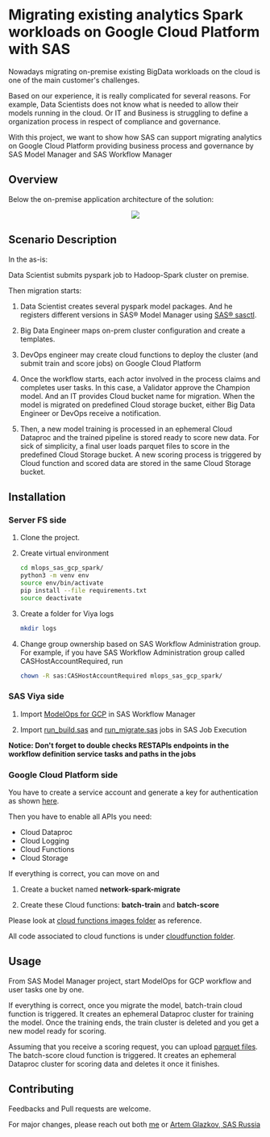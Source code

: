 # Migrating existing analytics Spark workloads on Google Cloud Platform with SAS 

Nowadays migrating on-premise existing BigData workloads on the cloud is one of the main
customer's challenges.

Based on our experience, it is really complicated for several reasons. 
For example, Data Scientists does not know what is needed to allow their models 
running in the cloud. Or IT and Business is struggling to define a organization process
in respect of compliance and governance.

With this project, we want to show how SAS can support migrating analytics on 
Google Cloud Platform providing business process and governance by SAS Model Manager 
and SAS Workflow Manager

## Overview 

Below the on-premise application architecture of the solution:

<p align="center">
<img src="https://github.com/IvanNardini/mlops_sas_gcp_spark/raw/master/mm_gcp_final.png">
</p>

## Scenario Description

In the as-is: 

Data Scientist submits pyspark job to Hadoop-Spark cluster on premise. 

Then migration starts: 

1. Data Scientist creates several pyspark model packages. And he registers different versions in SAS® Model Manager 
using [SAS® sasctl](https://github.com/sassoftware/python-sasctl).

2. Big Data Engineer maps on-prem cluster configuration and create a templates. 

3. DevOps engineer may create cloud functions to deploy the cluster (and submit train and score jobs) on Google Cloud Platform

4. Once the workflow starts, each actor involved in the process claims and completes user tasks. 
In this case, a Validator approve the Champion model. And an IT provides
Cloud bucket name for migration. When the model is migrated on predefined Cloud storage bucket, 
either Big Data Engineer or DevOps receive a notification.

5. Then, a new model training is processed in an ephemeral Cloud Dataproc and the trained pipeline is stored ready to score new data.
For sick of simplicity, a final user loads parquet files to score in the predefined Cloud Storage bucket.
A new scoring process is triggered by Cloud function and scored data are stored in the same
Cloud Storage bucket.

## Installation

### Server FS side

1. Clone the project.

2. Create virtual environment 

    ```bash
    cd mlops_sas_gcp_spark/
    python3 -m venv env
    source env/bin/activate
    pip install --file requirements.txt
    source deactivate
    ```
3. Create a folder for Viya logs

    ```bash
    mkdir logs
    ```

4. Change group ownership based on SAS Workflow Administration group.
For example, if you have SAS Workflow Administration group called CASHostAccountRequired, 
run 

    ```bash
    chown -R sas:CASHostAccountRequired mlops_sas_gcp_spark/
    ```
### SAS Viya side

1. Import [ModelOps for GCP](src/workflow/definition/) in SAS Workflow Manager

2. Import [run_build.sas](src/workflow/definition/run_build.sas) and [run_migrate.sas](src/workflow/definition/run_migrate.sas)
jobs in SAS Job Execution

**Notice: Don't forget to double checks RESTAPIs endpoints in the workflow definition service tasks and 
paths in the jobs**

### Google Cloud Platform side

You have to create a service account and generate a key
for authentication as shown [here](https://cloud.google.com/docs/authentication/getting-started#auth-cloud-implicit-python).

Then you have to enable all APIs you need:

* Cloud Dataproc 
* Cloud Logging 
* Cloud Functions 
* Cloud Storage

If everything is correct, you can move on and 

1. Create a bucket named **network-spark-migrate**

2. Create these Cloud functions: **batch-train** and **batch-score**

Please look at [cloud functions images folder](docs/images/cloud_functions/batch-train1.JPG)
as reference.

All code associated to cloud functions is under [cloudfunction folder](src/cloudfunction/batch_train/batch_train.py).

## Usage

From SAS Model Manager project, start ModelOps for GCP workflow and user tasks one by one.

If everything is correct, once you migrate the model, batch-train cloud function is triggered.
It creates an ephemeral Dataproc cluster for training the model.
Once the training ends, the train cluster is deleted and you get a
new model ready for scoring.

Assuming that you receive a scoring request, you can upload [parquet files](data/processed/ML-MATT-CompetitionQT1920_val_processed.parquet).
The batch-score cloud function is triggered. It creates an ephemeral Dataproc cluster for scoring data and deletes it 
once it finishes. 

## Contributing
Feedbacks and Pull requests are welcome. 

For major changes, please reach out both [me](https://www.linkedin.com/in/ivan-nardini/) or 
[Artem Glazkov, SAS Russia](https://www.linkedin.com/in/artem-glazkov-80753824/)